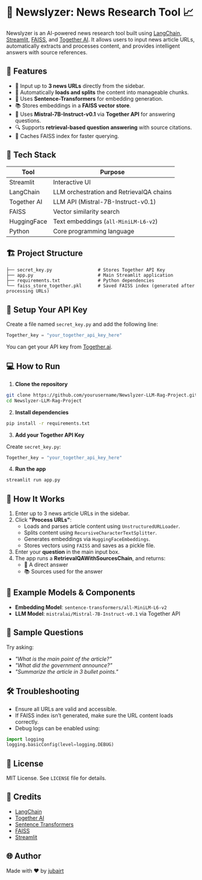 # 📰 Newslyzer: News Research Tool 📈

Newslyzer is an AI-powered news research tool built using [LangChain](https://www.langchain.com/), [Streamlit](https://streamlit.io/), [FAISS](https://github.com/facebookresearch/faiss), and [Together AI](https://www.together.ai/). It allows users to input news article URLs, automatically extracts and processes content, and provides intelligent answers with source references.

## 🚀 Features

- 🔗 Input up to **3 news URLs** directly from the sidebar.
- 📄 Automatically **loads and splits** the content into manageable chunks.
- 🧠 Uses **Sentence-Transformers** for embedding generation.
- 📚 Stores embeddings in a **FAISS vector store**.
- 🤖 Uses **Mistral-7B-Instruct-v0.1** via **Together API** for answering questions.
- 🔍 Supports **retrieval-based question answering** with source citations.
- 💾 Caches FAISS index for faster querying.

## 🧰 Tech Stack

| Tool              | Purpose                                               |
|-------------------|-------------------------------------------------------|
| Streamlit         | Interactive UI                                        |
| LangChain         | LLM orchestration and RetrievalQA chains              |
| Together AI       | LLM API (Mistral-7B-Instruct-v0.1)                    |
| FAISS             | Vector similarity search                              |
| HuggingFace       | Text embeddings (`all-MiniLM-L6-v2`)                  |
| Python            | Core programming language                             |

## 🏗️ Project Structure

```
├── secret_key.py                 # Stores Together API Key
├── app.py                        # Main Streamlit application
├── requirements.txt              # Python dependencies
└── faiss_store_together.pkl      # Saved FAISS index (generated after processing URLs)
```

## 🔐 Setup Your API Key

Create a file named `secret_key.py` and add the following line:

```python
Together_key = "your_together_api_key_here"
```

You can get your API key from [Together.ai](https://www.together.ai/).

## 💻 How to Run

1. **Clone the repository**

```bash
git clone https://github.com/yourusername/Newslyzer-LLM-Rag-Project.git
cd Newslyzer-LLM-Rag-Project
```

2. **Install dependencies**

```bash
pip install -r requirements.txt
```

3. **Add your Together API Key**

Create `secret_key.py`:

```python
Together_key = "your_together_api_key_here"
```

4. **Run the app**

```bash
streamlit run app.py
```

## 🧪 How It Works

1. Enter up to 3 news article URLs in the sidebar.
2. Click **"Process URLs"**:
   - Loads and parses article content using `UnstructuredURLLoader`.
   - Splits content using `RecursiveCharacterTextSplitter`.
   - Generates embeddings via `HuggingFaceEmbeddings`.
   - Stores vectors using `FAISS` and saves as a pickle file.
3. Enter your **question** in the main input box.
4. The app runs a **RetrievalQAWithSourcesChain**, and returns:
   - 🧠 A direct answer
   - 📚 Sources used for the answer

## 📌 Example Models & Components

- **Embedding Model**: `sentence-transformers/all-MiniLM-L6-v2`
- **LLM Model**: `mistralai/Mistral-7B-Instruct-v0.1` via Together API

## 📂 Sample Questions

Try asking:
- *"What is the main point of the article?"*
- *"What did the government announce?"*
- *"Summarize the article in 3 bullet points."*

## 🛠️ Troubleshooting

- Ensure all URLs are valid and accessible.
- If FAISS index isn’t generated, make sure the URL content loads correctly.
- Debug logs can be enabled using:

```python
import logging
logging.basicConfig(level=logging.DEBUG)
```

## 📃 License

MIT License. See `LICENSE` file for details.

## 🙌 Credits

- [LangChain](https://github.com/langchain-ai/langchain)
- [Together AI](https://www.together.ai/)
- [Sentence Transformers](https://www.sbert.net/)
- [FAISS](https://github.com/facebookresearch/faiss)
- [Streamlit](https://streamlit.io/)

## 🌐 Author

Made with ❤️ by [jubairt](https://github.com/jubairt)
